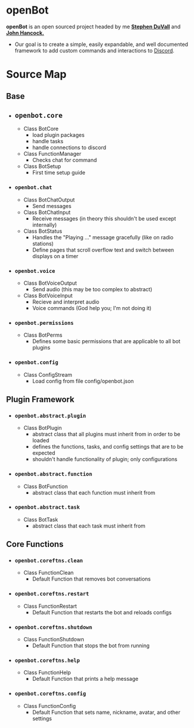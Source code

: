 # **openBot** #
**openBot** is an open sourced project headed by me **[Stephen DuVall](https://github.com/stphnduvall)** and **[John Hancock.](https://github.com/jhnhnck)**
+ Our goal is to create a simple, easily expandable, and well documented framework to add custom commands and interactions to [Discord](https://discordapp.com).

# **Source Map** #
## Base ##
  - ## `openbot.core` ##
    + Class BotCore
      - load plugin packages
      - handle tasks
      - handle connections to discord
    + Class FunctionManager
      - Checks chat for command
    + Class BotSetup
      - First time setup guide

  - ### `openbot.chat` ###
    + Class BotChatOutput
      - Send messages
    + Class BotChatInput
      - Receive messages (in theory this shouldn't be used except internally)
    + Class BotStatus
      - Handles the "Playing ..." message gracefully (like on radio stations)
      - Define pages that scroll overflow text and switch between displays on a timer

  - ### `openbot.voice` ###
    + Class BotVoiceOutput
      - Send audio (this may be too complex to abstract)
    + Class BotVoiceInput
      - Recieve and interpret audio
      - Voice commands (God help you; I'm not doing it)

  - ### `openbot.permissions` ###
    + Class BotPerms
      - Defines some basic permissions that are applicable to all bot plugins

  - ### `openbot.config` ###
    + Class ConfigStream
      - Load config from file config/openbot.json

## Plugin Framework ##

  - ### `openbot.abstract.plugin` ###
    + Class BotPlugin
      - abstract class that all plugins must inherit from in order to be loaded
      - defines the functions, tasks, and config settings that are to be expected
      - shouldn't handle functionality of plugin; only configurations

  - ### `openbot.abstract.function` ###
    + Class BotFunction
      - abstract class that each function must inherit from

  - ### `openbot.abstract.task` ###
    + Class BotTask
      - abstract class that each task must inherit from

## Core Functions ##

  - ### `openbot.coreftns.clean` ###
    + Class FunctionClean
      - Default Function that removes bot conversations

  - ### `openbot.coreftns.restart` ###
    + Class FunctionRestart
      - Default Function that restarts the bot and reloads configs

  - ### `openbot.coreftns.shutdown` ###
    + Class FunctionShutdown
      - Default Function that stops the bot from running

  - ### `openbot.coreftns.help` ###
    + Class FunctionHelp
      - Default Function that prints a help message

  - ### `openbot.coreftns.config` ###
    + Class FunctionConfig
      - Default Function that sets name, nickname, avatar, and other settings
